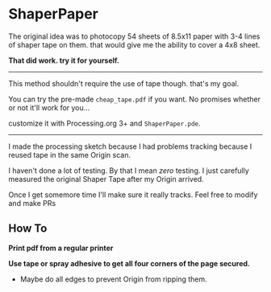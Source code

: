 # ShaperPaper


The original idea was to photocopy 54 sheets of 8.5x11 paper with 3-4 lines of shaper tape on them. that would give me the ability to cover a 4x8 sheet. 

**That did work. try it for yourself.** 
___

This method shouldn't require the use of tape though. that's my goal.

You can try the pre-made `cheap_tape.pdf` if you want. No promises whether or not it'll work for you... 

customize it with Processing.org 3+ and `ShaperPaper.pde`.

---
I made the processing sketch because I had problems tracking because I reused tape in the same Origin scan. 

I haven't done a lot of testing. By that I mean *zero* testing. I just carefully measured the original Shaper Tape after my Origin arrived.

Once I get somemore time I'll make sure it really tracks. Feel free to modify and make PRs

## How To

**Print pdf from a regular printer**

**Use tape or spray adhesive to get all four corners of the page secured.**
    
* Maybe do all edges to prevent Origin from ripping them. 



